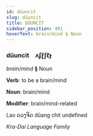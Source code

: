 ```yaml
---
id: düuncit
slug: düuncit
title: DÜUNCİT
sidebar_position: 491
hoverText: brain/mind § Noun
---
```


### düuncit&emsp;<span kind="abugida">ʌʄɽ̃ʃꞇ̆ɟ</span>

*brain/mind* **§** Noun

**Verb**: to be a brain/mind

**Noun**: brain/mind

**Modifier**: brain/mind-related

Lao ດວງຈິດ dūang chit undefined

*Kra-Dai Language Family*